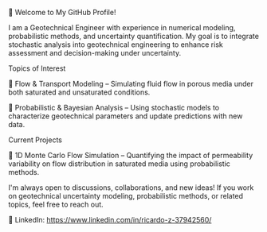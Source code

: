 👋 Welcome to My GitHub Profile!

I am a Geotechnical Engineer with experience in numerical modeling, probabilistic methods, and uncertainty quantification. My goal is to integrate stochastic analysis into geotechnical engineering to enhance risk assessment and decision-making under uncertainty.

Topics of Interest

🔹 Flow & Transport Modeling – Simulating fluid flow in porous media under both saturated and unsaturated conditions.

🔹 Probabilistic & Bayesian Analysis – Using stochastic models to characterize geotechnical parameters and update predictions with new data.

Current Projects

🚧 1D Monte Carlo Flow Simulation – Quantifying the impact of permeability variability on flow distribution in saturated media using probabilistic methods.

I'm always open to discussions, collaborations, and new ideas! If you work on geotechnical uncertainty modeling, probabilistic methods, or related topics, feel free to reach out.

📩 LinkedIn: https://www.linkedin.com/in/ricardo-z-37942560/

<!--
**Ricardo-geotechnical/Ricardo-geotechnical** is a ✨ _special_ ✨ repository because its `README.md` (this file) appears on your GitHub profile.

Here are some ideas to get you started:

- 🔭 I’m currently working on ...
- 🌱 I’m currently learning ...
- 👯 I’m looking to collaborate on ...
- 🤔 I’m looking for help with ...
- 💬 Ask me about ...
- 📫 How to reach me: ...
- 😄 Pronouns: ...
- ⚡ Fun fact: ...
-->
